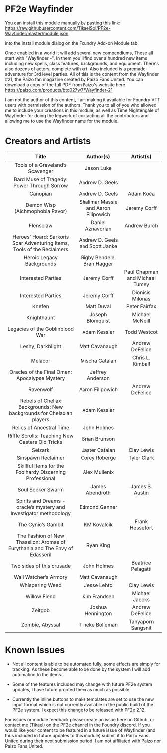 # PF2e Wayfinder

You can install this module manually by pasting this link: https://raw.githubusercontent.com/TikaelSol/PF2e-Wayfinder/master/module.json

into the install module dialog on the Foundry Add-on Module tab.

Once enabled in a world it will add several new compendiums, These all start with "Wayfinder -".  In them you'll find over a hundred new items including new spells, class features, backgrounds, and equipment.  There's also dozens of actors, complete with art.  Also included is a premade adventure for 3rd level parties.  All of this is the content from the Wayfinder #21, the Paizo fan magazine created by Paizo Fans United.  You can download a copy of the full PDF from Paizo's website here https://paizo.com/products/btq027w7?Wayfinder-21

I am not the author of this content, I am making it available for Foundry VTT users with permission of the authors.  Thank you to all of you who allowed me to include your creations in this module, as well as Time Nightengale of Wayfinder for doing the legwork of contacting all the contributors and allowing me to use the Wayfinder name for the module.

# Creators and Artists

|                                     Title                                    |               Author(s)              |            Artist(s)           |
|:----------------------------------------------------------------------------:|:------------------------------------:|:------------------------------:|
| Tools of a Graveland’s Scavenger                                             | Jason Luke                           |                                |
| Bard Muse of Tragedy: Power Through Sorrow                                   | Andrew D. Geels                      |                                |
| Canopian                                                                     | Andrew D. Geels                      | Adam Koča                      |
| Demon Wisp (Aichmophobia Pavor)                                              | Shalimar Massie and Aaron Filipowich | Jeremy Corff                   |
| Flensclaw                                                                    | Daniel Aznavorian                    | Andrew Burch                   |
| Heroes' Hoard: Sarkoris Scar Adventuring Items, Tools of the Reclaimers      | Andrew D. Geels and Scott Janke      |                                |
| Heroic Legacy Backgrounds                                                    | Rigby Bendele, Bran Hagger           |                                |
| Interested Parties                                                           | Jeremy Corff                         | Paul Chapman and Michael Tumey |
| Interested Parties                                                           | Jeremy Corff                         | Dionisis Milonas               |
| Knefen                                                                       | Matt Duval                           | Peter Fairfax                  |
| Knighthaunt                                                                  | Joseph Blomquist                     | Michael McNeill                |
| Legacies of the Goblinblood War                                              | Adam Kessler                         | Todd Westcot                   |
| Leshy, Darkblight                                                            | Matt Cavanaugh                       | Andrew DeFelice                |
| Melacor                                                                      | Mischa Catalan                       | Chris L. Kimball               |
| Oracles of the Final Omen: Apocalypse   Mystery                              | Jeffrey Anderson                     |                                |
| Ravenwolf                                                                    | Aaron Filipowich                     | Andrew DeFelice                |
| Rebels of Cheliax Backgrounds: New backgrounds for Chelaxian players         | Adam Kessler                         |                                |
| Relics of Ancestral Time                                                     | John Holmes                          |                                |
| Riffle Scrolls: Teaching New Casters Old Tricks                              | Brian Brunson                        |                                |
| Seizark                                                                      | Jaster Catalan                       | Clay Lewis                     |
| Sinspawn Reclaimer                                                           | Corey Roberge                        | Tyler Clark                    |
| Skillful Items for the Foolhardy Discerning Professional                     | Alex Mullenix                        |                                |
| Soul Seeker Swarm                                                            | James Abendroth                      | James S. Austin                |
| Spirits and Dreams - oracle’s mystery and Investigator methodology           | Edmond Genner                        |                                |
| The Cynic’s Gambit                                                           | KM Kovalcik                          | Frank Hessefort                |
| The Fashion of New Thassilon: Aromas of Eurythania and The Envy of Edasseril | Ryan King                            |                                |
| Two sides of this crusade                                                    | John Holmes                          | Beatrice Pelagatti             |
| Wall Watcher’s Armory                                                        | Matt Cavanaugh                       |                                |
| Whispering Weed                                                              | Jesse Lehto                          | Clay Lewis                     |
| Willow Fiend                                                                 | Kim Frandsen                         | Michael Jaecks                 |
| Zeitgob                                                                      | Joshua Hennington                    | Andrew DeFelice                |
| Zombie, Abyssal                                                              | Tineke Bolleman                      | Tanyaporn Sangsnit             |


# Known Issues

- Not all content is able to be automated fully, some effects are simply for tracking.  As these become able to be done by the system I will add automation to the items.

- Some of the features included may change with future PF2e system updates, I have future proofed them as much as possible.

- Currently the inline buttons to make templates are set to use the new input format which is not currently available in the public build of the PF2e system.  I expect this change to be released with PF2e 2.12.


For issues or module feedback please create an issue here on Github, or contact me (Tikael) on the PF2e channel in the Foundry discord.  If you would like your content to be featured in a future issue of Wayfinder (and thus included in future updates to this module) submit it to Paizo Fans United during their next submission period.  I am not affiliated with Paizo nor Paizo Fans United.

